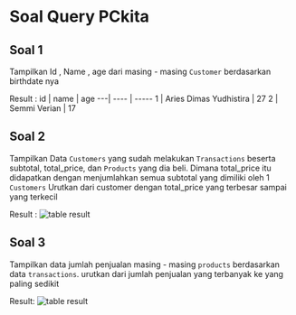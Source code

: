 # Soal Query PCkita

## Soal 1
Tampilkan Id , Name , age dari masing - masing `Customer` berdasarkan birthdate nya 

Result : 
id | name | age
---| ---- | -----
1  | Aries Dimas Yudhistira | 27 
2  | Semmi Verian | 17

## Soal 2
Tampilkan Data `Customers` yang sudah melakukan `Transactions` beserta subtotal, total_price, dan `Products` yang dia beli.
Dimana total_price itu didapatkan dengan menjumlahkan semua subtotal yang dimiliki oleh 1 `Customers`
Urutkan dari customer dengan total_price yang terbesar sampai yang terkecil

<!-- Tampilkan customer_id, customer_name, product_name, price, qty, subtotal, total -->

Result : 
![table result](https://imgur.com/uCMu4EC)

 ## Soal 3
 Tampilkan data jumlah penjualan masing - masing `products` berdasarkan data `transactions`. urutkan dari jumlah penjualan yang terbanyak ke yang paling sedikit

 Result: 
 ![table result](https://imgur.com/hNNz6Gz)




